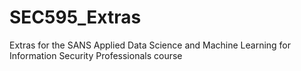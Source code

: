 # SEC595_Extras
Extras for the SANS Applied Data Science and Machine Learning for Information Security Professionals course
